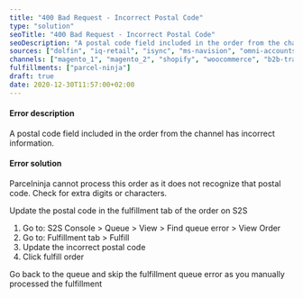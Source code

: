 ```yaml
---
title: "400 Bad Request - Incorrect Postal Code"
type: "solution"
seoTitle: "400 Bad Request - Incorrect Postal Code"
seoDescription: "A postal code field included in the order from the channel has incorrect information."
sources: ["dolfin", "iq-retail", "isync", "ms-navision", "omni-accounts", "pastel-partner", "sage-50cloud-pastel-xpress", "sage-200-evolution", "sage-300cloud", "sage-business-cloud-financials", "sage-evolution", "sage-one", "sage-pastel-evolution", "sap", "syspro" ]
channels: ["magento_1", "magento_2", "shopify", "woocommerce", "b2b-trade-store", "takealot"]
fulfillments: ["parcel-ninja"]
draft: true
date: 2020-12-30T11:57:00+02:00
---
```

<!-- Action: fulfill_order -->
#### Error description
A postal code field included in the order from the channel has incorrect information.

#### Error solution
Parcelninja cannot process this order as it does not recognize that postal code. Check for extra digits or characters.

Update the postal code in the fulfillment tab of the order on S2S

1. Go to: S2S Console > Queue > View > Find queue error > View Order
2. Go to: Fulfillment tab > Fulfill 
3. Update the incorrect postal code 
4. Click fulfill order

Go back to the queue and skip the fulfillment queue error as you manually processed the fulfillment
